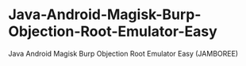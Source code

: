 # Java-Android-Magisk-Burp-Objection-Root-Emulator-Easy
Java Android Magisk Burp Objection Root Emulator Easy (JAMBOREE)
